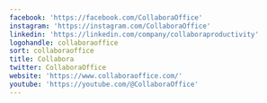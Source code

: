 ```yaml
---
facebook: 'https://facebook.com/CollaboraOffice'
instagram: 'https://instagram.com/CollaboraOffice'
linkedin: 'https://linkedin.com/company/collaboraproductivity'
logohandle: collaboraoffice
sort: collaboraoffice
title: Collabora
twitter: CollaboraOffice
website: 'https://www.collaboraoffice.com/'
youtube: 'https://youtube.com/@CollaboraOffice'
---
```

